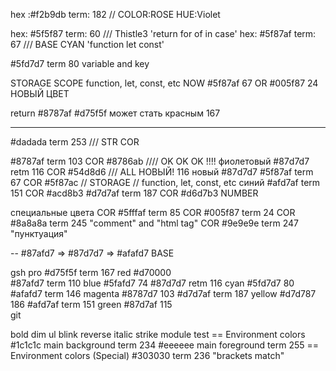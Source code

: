 hex :#f2b9db term: 182 // COLOR:ROSE HUE:Violet

hex: #5f5f87 term: 60 /// Thistle3 'return for of in case'
hex: #5f87af term: 67 /// BASE CYAN 'function let const'

#5fd7d7 term 80 variable and key

STORAGE SCOPE function, let, const, etc
NOW #5f87af 67 OR #005f87 24 НОВЫЙ ЦВЕТ

return #8787af
#d75f5f может стать красным 167

---

#dadada term 253 /// STR COR

#8787af term 103 COR #8786ab //// OK OK OK !!!! фиолетовый
#87d7d7 retm 116 COR #54d8d6 /// ALL НОВЫЙ! 116 новый #87d7d7
#5f87af term 67 COR #5f87ac // STORAGE // function, let, const, etc синий
#afd7af term 151 COR #acd8b3
#d7d7af term 187 COR #d6d7b3 NUMBER

специальные цвета
COR #5fffaf term 85 COR #005f87 term 24
COR #8a8a8a term 245 "comment" and "html tag"
COR #9e9e9e term 247 "пунктуация"

--
#87afd7 => #87d7d7 => #afafd7 BASE

gsh pro
#d75f5f term 167 red #d70000  
#87afd7 term 110 blue #5fafd7 74 
#87d7d7 retm 116 cyan #5fd7d7 80 
#afafd7 term 146 magenta #8787d7 103 
#d7d7af term 187 yellow #d7d787 186
#afd7af term 151 green #87d7af 115  
git

bold
dim
ul
blink
reverse
italic
strike
module test
== Environment colors
#1c1c1c main background term 234
#eeeeee main foreground term 255
== Environment colors (Special)
#303030 term 236 "brackets match"
